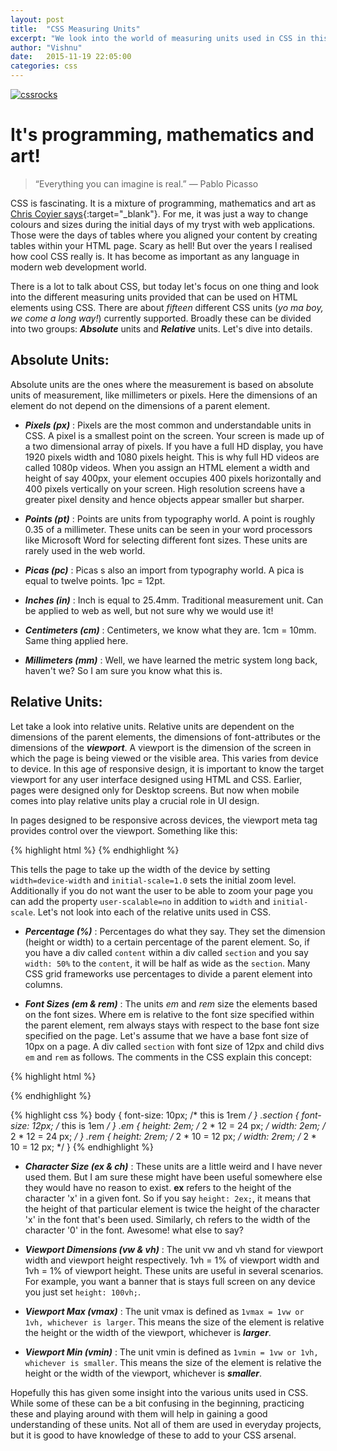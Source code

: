 ```yaml
---
layout: post
title:  "CSS Measuring Units"
excerpt: "We look into the world of measuring units used in CSS in this post"
author: "Vishnu"
date:   2015-11-19 22:05:00
categories: css
---
```

<a data-flickr-embed="true"  href="javascript:void(0)" title="cssrocks"><img class="responsive-img" src="https://farm1.staticflickr.com/725/22515607074_859cc76486_o.jpg" alt="cssrocks"></a>

# It's programming, mathematics and art!

> “Everything you can imagine is real.” 
― Pablo Picasso

CSS is fascinating. It is a mixture of programming, mathematics and art as [Chris Coyier says](http://inside.envato.com/chris-coyier/){:target="_blank"}. For me, it was just a way to change colours and sizes during the initial days of my tryst with web applications. Those were the days of tables where you aligned your content by creating tables within your HTML page. Scary as hell! But over the years I realised how cool CSS really is. It has become as important as any language in modern web development world.

There is a lot to talk about CSS, but today let's focus on one thing and look into the different measuring units provided that can be used on HTML elements using CSS. There are about *fifteen* different CSS units (*yo ma boy, we come a long way!*) currently supported. Broadly these can be divided into two groups: ***Absolute*** units and ***Relative*** units. Let's dive into details.

## Absolute Units:
Absolute units are the ones where the measurement is based on absolute units of measurement, like millimeters or pixels. Here the dimensions of an element do not depend on the dimensions of a parent element.

  - ***Pixels (px)*** : Pixels are the most common and understandable units in CSS. A pixel is a smallest point on the screen. Your screen is made up of a two dimensional array of pixels. If you have a full HD display, you have 1920 pixels width and 1080 pixels height. This is why full HD videos are called 1080p videos. When you assign an HTML element a width and height of say 400px, your element occupies 400 pixels horizontally and 400 pixels vertically on your screen. High resolution screens have a greater pixel density and hence objects appear smaller but sharper.

  - ***Points (pt)*** : Points are units from typography world. A point is roughly 0.35 of a millimeter. These units can be seen in your word processors like Microsoft Word for selecting different font sizes. These units are rarely used in the web world.

  - ***Picas (pc)*** : Picas s also an import from typography world. A pica is equal to twelve points. 1pc = 12pt.

  - ***Inches (in)*** : Inch is equal to 25.4mm. Traditional measurement unit. Can be applied to web as well, but not sure why we would use it!

  - ***Centimeters (cm)*** : Centimeters, we know what they are. 1cm = 10mm. Same thing applied here.

  - ***Millimeters (mm)*** : Well, we have learned the metric system long back, haven't we? So I am sure you know what this is.


<!-- ### Absolute Units Demo:
<p data-height="400" data-theme-id="0" data-slug-hash="pjYZyK" data-default-tab="result" data-user="neoelemento" class='codepen'>See the Pen <a href='http://codepen.io/neoelemento/pen/pjYZyK/'>Relative Units</a> by Vishnu Padmanabhan (<a href='http://codepen.io/neoelemento'>@neoelemento</a>) on <a href='http://codepen.io'>CodePen</a>.</p>
<script async src="//assets.codepen.io/assets/embed/ei.js"></script> -->

## Relative Units:
Let take a look into relative units. Relative units are dependent on the dimensions of the parent elements, the dimensions of font-attributes or the dimensions of the ***viewport***. A viewport is the dimension of the screen in which the page is being viewed or the visible area. This varies from device to device. In this age of responsive design, it is important to know the target viewport for any user interface designed using HTML and CSS. Earlier, pages were designed only for Desktop screens. But now when mobile comes into play relative units play a crucial role in UI design.

In pages designed to be responsive across devices, the viewport meta tag provides control over the viewport. Something like this:

{% highlight html %}
<meta name="viewport" content="width=device-width, initial-scale=1.0">
{% endhighlight %}

This tells the page to take up the width of the device by setting ```width=device-width``` and ```initial-scale=1.0``` sets the initial zoom level. Additionally if you do not want the user to be able to zoom your page you can add the property ```user-scalable=no``` in addition to ```width``` and ```initial-scale```. Let's not look into each of the relative units used in CSS. <!-- The demo for all the units are in the Codepen after the description. -->

  - ***Percentage (%)*** : Percentages do what they say. They set the dimension (height or width) to a certain percentage of the parent element. So, if you have a div called ```content``` within a div called ```section``` and you say ```width: 50%``` to the ```content```, it will be half as wide as the ```section```. Many CSS grid frameworks use percentages to divide a parent element into columns.

  - ***Font Sizes (em & rem)*** : The units *em* and *rem* size the elements based on the font sizes. Where em is relative to the font size specified within the parent element, rem always stays with respect to the base font size specified on the page. Let's assume that we have a base font size of 10px on a page. A div called ```section``` with font size of 12px and child divs ```em``` and ```rem``` as follows. The comments in the CSS explain this concept:

  {% highlight html %}
  <body>
    <div class="section">
      <div class="em"></div>
      <div class="rem"></div>
    </div>
  </body>
  {% endhighlight %}

  {% highlight css %}
  body {
    font-size: 10px; /* this is 1rem */
  }
  .section {
    font-size: 12px; /* this is 1em */
  }
  .em {
    height: 2em; /* 2 * 12 = 24 px; */
    width: 2em; /* 2 * 12 = 24 px; */
  }
  .rem {
    height: 2rem; /* 2 * 10 = 12 px; */
    width: 2rem; /* 2 * 10 = 12 px; */
  }
  {% endhighlight %}  

  - ***Character Size (ex & ch)*** : These units are a little weird and I have never used them. But I am sure these might have been useful somewhere else they would have no reason to exist. **ex** refers to the height of the character 'x' in a given font. So if you say ```height: 2ex;```, it means that the height of that particular element is twice the height of the character 'x' in the font that's been used. Similarly, ch refers to the width of the character '0' in the font. Awesome! what else to say?

  - ***Viewport Dimensions (vw & vh)*** : The unit vw and vh stand for viewport width and viewport height respectively. 1vh = 1% of viewport width and 1vh = 1% of viewport height. These units are useful in several scenarios. For example, you want a banner that is stays full screen on any device you just set ```height: 100vh;```.

  - ***Viewport Max (vmax)*** : The unit vmax is defined as ```1vmax = 1vw or 1vh, whichever is larger```. This means the size of the element is relative the height or the width of the viewport, whichever is ***larger***.

  - ***Viewport Min (vmin)*** : The unit vmin is defined as ```1vmin = 1vw or 1vh, whichever is smaller```. This means the size of the element is relative the height or the width of the viewport, whichever is ***smaller***.
  

<!-- ### Relative Units Demo:
<p data-height="400" data-theme-id="0" data-slug-hash="pjYZyK" data-default-tab="result" data-user="neoelemento" class='codepen'>See the Pen <a href='http://codepen.io/neoelemento/pen/pjYZyK/'>Relative Units</a> by Vishnu Padmanabhan (<a href='http://codepen.io/neoelemento'>@neoelemento</a>) on <a href='http://codepen.io'>CodePen</a>.</p>
<script async src="//assets.codepen.io/assets/embed/ei.js"></script> -->

Hopefully this has given some insight into the various units used in CSS. While some of these can be a bit confusing in the beginning, practicing these and playing around with them will help in gaining a good understanding of these units. Not all of them are used in everyday projects, but it is good to have knowledge of these to add to your CSS arsenal.